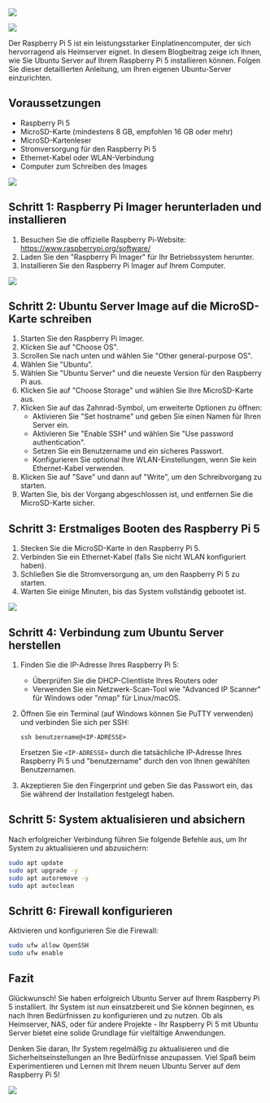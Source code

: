 
![](/articles/Raspberry-Pi/001.jpg)

![](/articles/Raspberry-Pi/002.jpg)

Der Raspberry Pi 5 ist ein leistungsstarker Einplatinencomputer, der sich hervorragend als Heimserver eignet. In diesem Blogbeitrag zeige ich Ihnen, wie Sie Ubuntu Server auf Ihrem Raspberry Pi 5 installieren können. Folgen Sie dieser detaillierten Anleitung, um Ihren eigenen Ubuntu-Server einzurichten.

## Voraussetzungen

- Raspberry Pi 5
- MicroSD-Karte (mindestens 8 GB, empfohlen 16 GB oder mehr)
- MicroSD-Kartenleser
- Stromversorgung für den Raspberry Pi 5
- Ethernet-Kabel oder WLAN-Verbindung
- Computer zum Schreiben des Images

![](/articles/Raspberry-Pi/003.jpg)

## Schritt 1: Raspberry Pi Imager herunterladen und installieren

1. Besuchen Sie die offizielle Raspberry Pi-Website: https://www.raspberrypi.org/software/
2. Laden Sie den "Raspberry Pi Imager" für Ihr Betriebssystem herunter.
3. Installieren Sie den Raspberry Pi Imager auf Ihrem Computer.

![](../articles/Raspberry-Pi/004.jpg)

## Schritt 2: Ubuntu Server Image auf die MicroSD-Karte schreiben

1. Starten Sie den Raspberry Pi Imager.
2. Klicken Sie auf "Choose OS".
3. Scrollen Sie nach unten und wählen Sie "Other general-purpose OS".
4. Wählen Sie "Ubuntu".
5. Wählen Sie "Ubuntu Server" und die neueste Version für den Raspberry Pi aus.
6. Klicken Sie auf "Choose Storage" und wählen Sie Ihre MicroSD-Karte aus.
7. Klicken Sie auf das Zahnrad-Symbol, um erweiterte Optionen zu öffnen:
   - Aktivieren Sie "Set hostname" und geben Sie einen Namen für Ihren Server ein.
   - Aktivieren Sie "Enable SSH" und wählen Sie "Use password authentication".
   - Setzen Sie ein Benutzername und ein sicheres Passwort.
   - Konfigurieren Sie optional Ihre WLAN-Einstellungen, wenn Sie kein Ethernet-Kabel verwenden.
8. Klicken Sie auf "Save" und dann auf "Write", um den Schreibvorgang zu starten.
9. Warten Sie, bis der Vorgang abgeschlossen ist, und entfernen Sie die MicroSD-Karte sicher.

## Schritt 3: Erstmaliges Booten des Raspberry Pi 5

1. Stecken Sie die MicroSD-Karte in den Raspberry Pi 5.
2. Verbinden Sie ein Ethernet-Kabel (falls Sie nicht WLAN konfiguriert haben).
3. Schließen Sie die Stromversorgung an, um den Raspberry Pi 5 zu starten.
4. Warten Sie einige Minuten, bis das System vollständig gebootet ist.

![](../articles/Raspberry-Pi/005.jpg)

## Schritt 4: Verbindung zum Ubuntu Server herstellen

1. Finden Sie die IP-Adresse Ihres Raspberry Pi 5:

   - Überprüfen Sie die DHCP-Clientliste Ihres Routers oder
   - Verwenden Sie ein Netzwerk-Scan-Tool wie "Advanced IP Scanner" für Windows oder "nmap" für Linux/macOS.
2. Öffnen Sie ein Terminal (auf Windows können Sie PuTTY verwenden) und verbinden Sie sich per SSH:

   ```
   ssh benutzername@<IP-ADRESSE>
   ```

   Ersetzen Sie `<IP-ADRESSE>` durch die tatsächliche IP-Adresse Ihres Raspberry Pi 5 und "benutzername" durch den von Ihnen gewählten Benutzernamen.
3. Akzeptieren Sie den Fingerprint und geben Sie das Passwort ein, das Sie während der Installation festgelegt haben.

## Schritt 5: System aktualisieren und absichern

Nach erfolgreicher Verbindung führen Sie folgende Befehle aus, um Ihr System zu aktualisieren und abzusichern:

```bash
sudo apt update
sudo apt upgrade -y
sudo apt autoremove -y
sudo apt autoclean
```

## Schritt 6: Firewall konfigurieren

Aktivieren und konfigurieren Sie die Firewall:

```bash
sudo ufw allow OpenSSH
sudo ufw enable
```

## Fazit

Glückwunsch! Sie haben erfolgreich Ubuntu Server auf Ihrem Raspberry Pi 5 installiert. Ihr System ist nun einsatzbereit und Sie können beginnen, es nach Ihren Bedürfnissen zu konfigurieren und zu nutzen. Ob als Heimserver, NAS, oder für andere Projekte - Ihr Raspberry Pi 5 mit Ubuntu Server bietet eine solide Grundlage für vielfältige Anwendungen.

Denken Sie daran, Ihr System regelmäßig zu aktualisieren und die Sicherheitseinstellungen an Ihre Bedürfnisse anzupassen. Viel Spaß beim Experimentieren und Lernen mit Ihrem neuen Ubuntu Server auf dem Raspberry Pi 5!

![](../articles/Raspberry-Pi/006.jpg)
